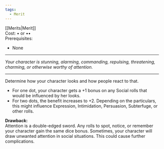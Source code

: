 ```yaml
---
tags:
  - Merit
---
```


[[Merits|Merit]]\
Cost: • or ••\
Prerequisites:
- None

---

_Your character is stunning, alarming, commanding, repulsing, threatening, charming, or otherwise worthy of attention._

---

Determine how your character looks and how people react to that.
- For one dot, your character gets a +1 bonus on any Social rolls that would be influenced by her looks.
- For two dots, the benefit increases to +2. Depending on the particulars, this might influence Expression, Intimidation, Persuasion, Subterfuge, or other rolls.

**Drawback:**\
Attention is a double-edged sword. Any rolls to spot, notice, or remember your character gain the same dice bonus. Sometimes, your character will draw unwanted attention in social situations. This could cause further complications.